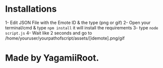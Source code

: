 # Installations
 
1- Edit JSON File with the Emote ID & the type (png or gif)
2- Open your terminal/cmd & type `npm install` it will install the requirements
3- type `node script.js`
4- Wait like 2 seconds and go to /home/youruser/yourpathofscript/assets/[idemote].png/gif


# Made by YagamiiRoot.
